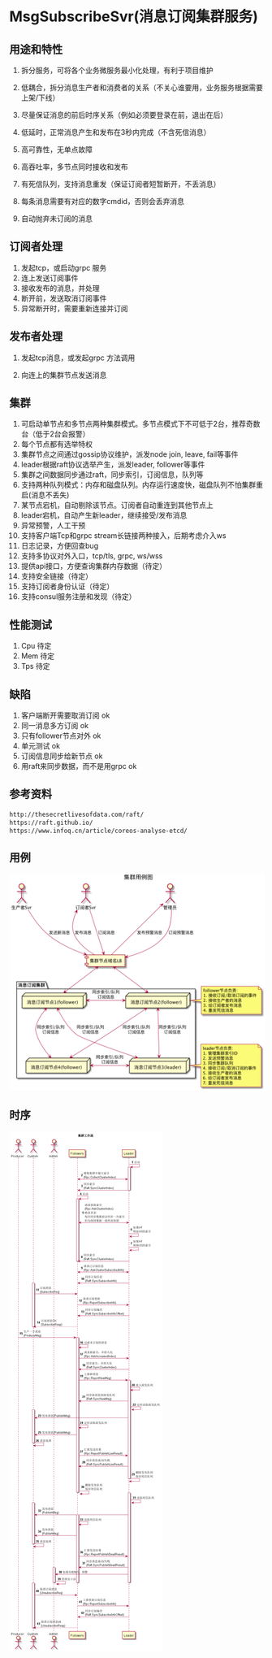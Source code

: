 # MsgSubscribeSvr(消息订阅集群服务)

## 用途和特性

1. 拆分服务，可将各个业务微服务最小化处理，有利于项目维护

2. 低耦合，拆分消息生产者和消费者的关系（不关心谁要用，业务服务根据需要上架/下线）

3. 尽量保证消息的前后时序关系（例如必须要登录在前，退出在后）

4. 低延时，正常消息产生和发布在3秒内完成（不含死信消息）

5. 高可靠性，无单点故障

6. 高吞吐率，多节点同时接收和发布

7. 有死信队列，支持消息重发（保证订阅者短暂断开，不丢消息）

8. 每条消息需要有对应的数字cmdid，否则会丢弃消息

9. 自动抛弃未订阅的消息

   

## 订阅者处理

1. 发起tcp，或启动grpc 服务
2. 连上发送订阅事件
3. 接收发布的消息，并处理
4. 断开前，发送取消订阅事件
5. 异常断开时，需要重新连接并订阅

## 发布者处理

1. 发起tcp消息，或发起grpc 方法调用

2. 向连上的集群节点发送消息

   

## 集群

1. 可启动单节点和多节点两种集群模式。多节点模式下不可低于2台，推荐奇数台（低于2台会报警）
2. 每个节点都有选举特权
3. 集群节点之间通过gossip协议维护，派发node join, leave, fail等事件
4. leader根据raft协议选举产生，派发leader, follower等事件
5. 集群之间数据同步通过raft，同步索引，订阅信息，队列等
6. 支持两种队列模式：内存和磁盘队列。内存运行速度快，磁盘队列不怕集群重启(消息不丢失)
7. 某节点宕机，自动剔除该节点。订阅者自动重连到其他节点上
8. leader宕机，自动产生新leader，继续接受/发布消息
9. 异常预警，人工干预
10. 支持客户端Tcp和grpc stream长链接两种接入，后期考虑介入ws
11. 日志记录，方便回查bug
12. 支持多协议对外入口，tcp/tls, grpc, ws/wss
13. 提供api接口，方便查询集群内存数据（待定）
14. 支持安全链接（待定）
15. 支持订阅者身份认证（待定）
16. 支持consul服务注册和发现（待定）



## 性能测试

1. Cpu 待定
2. Mem 待定
3. Tps 待定



## 缺陷

1. 客户端断开需要取消订阅 ok
2. 同一消息多方订阅 ok
3. 只有follower节点对外 ok
4. 单元测试 ok
5. 订阅信息同步给新节点 ok
6. 用raft来同步数据，而不是用grpc ok

## 参考资料
```http request
http://thesecretlivesofdata.com/raft/
https://raft.github.io/
https://www.infoq.cn/article/coreos-analyse-etcd/
```

## 用例
![cluster_case](./uml/cluster_case.png)

## 时序
![cluster_seq](./uml/cluster_seq.png)
